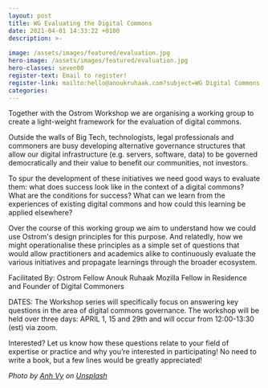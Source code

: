 ```yaml
---
layout: post
title: WG Evaluating the Digital Commons
date: 2021-04-01 14:33:22 +0100
description: >-
  
image: /assets/images/featured/evaluation.jpg
hero-image: /assets/images/featured/evaluation.jpg
hero-classes: seven00
register-text: Email to register!
register-link: mailto:hello@anoukruhaak.com?subject=WG Digital Commons
categories:
---
```


Together with the Ostrom Workshop we are organising a working group to create a light-weight framework for the evaluation of digital commons. 

Outside the walls of Big Tech, technologists, legal professionals and commoners are busy developing alternative governance structures that allow our digital infrastructure (e.g. servers, software, data) to be governed democratically and their value to benefit our communities, not investors. 
 
To spur the development of these initiatives we need good ways to evaluate them: what does success look like in the context of a digital commons? What are the conditions for success? What can we learn from the experiences of existing digital commons and how could this learning be applied elsewhere? 
 
Over the course of this working group we aim to understand how we could use Ostrom's design principles for this purpose. And relatedly, how we might operationalise these principles as a simple set of questions that would allow practitioners and academics alike to continuously evaluate the various initiatives and propagate learnings through the broader ecosystem. 
 
Facilitated By: Ostrom Fellow Anouk Ruhaak Mozilla Fellow in Residence and Founder of Digital Commoners 
 
DATES: The Workshop series will specifically focus on answering key questions in the area of digital commons governance.  The workshop will be held over three days: APRIL 1, 15 and 29th and will occur from 12:00-13:30 (est) via zoom. 
 
Interested? Let us know how these questions relate to your field of expertise or practice and why you’re interested in participating! No need to write a book, but a few lines would be greatly appreciated!

<span style="font-style: italic;">Photo by <a href="https://unsplash.com/@anhvygor?utm_source=unsplash&amp;utm_medium=referral&amp;utm_content=creditCopyText">Anh Vy</a> on <a href="https://unsplash.com/s/photos/looking-glass?utm_source=unsplash&amp;utm_medium=referral&amp;utm_content=creditCopyText">Unsplash</a></span>

